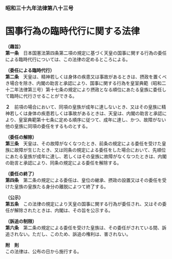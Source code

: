### 昭和三十九年法律第八十三号  
# 国事行為の臨時代行に関する法律  
  
**（趣旨）**  
**第一条**　日本国憲法第四条第二項の規定に基づく天皇の国事に関する行為の委任による臨時代行については、この法律の定めるところによる。  
  
**（委任による臨時代行）**  
**第二条**　天皇は、精神若しくは身体の疾患又は事故があるときは、摂政を置くべき場合を除き、内閣の助言と承認により、国事に関する行為を皇室典範（昭和二十二年法律第三号）第十七条の規定により摂政となる順位にあたる皇族に委任して臨時に代行させることができる。  
  
**２**　前項の場合において、同項の皇族が成年に達しないとき、又はその皇族に精神若しくは身体の疾患若しくは事故があるときは、天皇は、内閣の助言と承認により、皇室典範第十七条に定める順序に従つて、成年に達し、かつ、故障がない他の皇族に同項の委任をするものとする。  
  
**（委任の解除）**  
**第三条**　天皇は、その故障がなくなつたとき、前条の規定による委任を受けた皇族に故障が生じたとき、又は同条の規定による委任をした場合において、先順位にあたる皇族が成年に達し、若しくはその皇族に故障がなくなつたときは、内閣の助言と承認により、同条の規定による委任を解除する。  
  
**（委任の終了）**  
**第四条**　第二条の規定による委任は、皇位の継承、摂政の設置又はその委任を受けた皇族の皇族たる身分の離脱によつて終了する。  
  
**（公示）**  
**第五条**　この法律の規定により天皇の国事に関する行為が委任され、又はその委任が解除されたときは、内閣は、その旨を公示する。  
  
**（訴追の制限）**  
**第六条**　第二条の規定による委任を受けた皇族は、その委任がされている間、訴追されない。ただし、このため、訴追の権利は、害されない。  
  
**附　則**  
この法律は、公布の日から施行する。  
  
